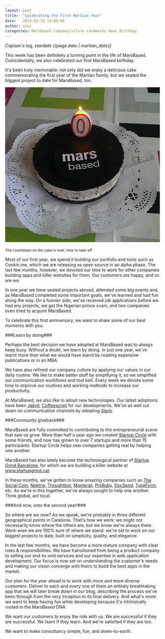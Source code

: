 ```yaml
---
layout: post
title:  "Celebrating the First Martian Year"
date:   2014-03-30 14:00:00
author: alex
categories: MarsBased CompanyCulture Landmarks News Birthday
---
```


*Captain's log, stardate {{page.date | martian_date}}*

This week has been definitely a turning point in the life of MarsBased. Coincidentally, we also celebrated our first MarsBased birthday.

It's been truly memorable: not only did we enjoy a delicious cake commemorating the first year of the Martian family, but we sealed the biggest project to date for MarsBased, too.

<!--more-->

<img src="/images/blog/post8a.png" alt="The Mars Cake" title="The Mars Cake" class="img-center img-rounded img-responsive" />
<p class="text-center img-footer"><small>The countdown on the cake is over, time to take-off</small></p>

Most of our first year, we spend it building our portfolio and tools such as Cookin.me, which we are releasing as open source in an alpha phase. The last few months, however, we devoted our time to work for other companies building apps and killer websites for them. Our customers are happy, and so are we.

In one year we have sealed projects abroad, attended some big events and, as MarsBased completed some important goals, we've learned and had fun along the way. On a funnier side, we've received job applications before we had any projects, we got the Nigerian prince scam, and two companies even tried to acquire MarsBased.

To celebrate this first anniversary, we want to share some of our best moments with you.

###Learn by doing###

Perhaps the best decision we have adopted at MarsBased was to always keep busy. Without a doubt, we learn by doing. In just one year, we've learnt more than what we would have learnt by reading expensive publications or in an MBA.

We have also refined our company culture by applying our values in our daily routine. We like to make better stuff by simplifying it, so we simplified our communication workflows and tool belt. Every week we devote some time to improve our routines and working methods to increase our productivity.

At MarsBased, we also like to adopt new technologies. Our latest adoptions have been <a href="http://jekyllrb.com/" title="Jekyll" target="_blank">Jekyll</a>, <a href="http://coffeescript.org/" title="Coffeescript" target="_blank">Coffeescript</a> for our developments. We've as well cut down on communication channels by adopting <a href="https://slack.com/" title="Slack" target="_blank">Slack</a>.

###Community giveback###

MarsBased are fully committed to contributing to the entrepreneurial scene that saw us grow. More than half a year ago we created <a href="http://marsbased.com/blog/2013/11/07/startup-circle-barcelona/" title="Startup Circle" target="_blank">Startup Circle</a> with some friends, and now has grown to over 7 startups and more than 15 participants. Startup Circle helps new companies getting real by helping one another.

MarsBased has also lately become the technological partner of <a href="http://www.startupgrind.cat" title="Startup Grind Barcelona" target="_blank">Startup Grind Barcelona</a>, for which we are building a killer website at <a href="http://www.startupgrind.cat" title="Startup Grind Barcelona" target="_blank">www.startupgrind.cat</a>.

In these months, we've gotten to know amazing companies such as <a href="http://www.thesocialcoin.org/" title="The Social Coin" target="_blank">The Social Coin</a>, <a href="http://www.nektria.com/" title="Nektria" target="_blank">Nektria</a>, <a href="http://thoughtbot.com/" title="Thoughtbot" target="_blank">Thoughtbot</a>, <a href="http://monterail.com/" title="Monterail" target="_blank">Monterail</a>, <a href="http://prorubyteam.com/" title="ProRuby" target="_blank">ProRuby</a>, <a href="https://docsend.com/" title="DocSend" target="_blank">DocSend</a>, <a href="http://www.typeform.com/" title="TypeForm" target="_blank">TypeForm</a>, etc. As we're in this together, we've always sought to help one another. Think global, act local.

###And now, onto the second year!###

So where are we now? As we speak, we're probably in three different geographical points in Catalonia. That's how we work: we might not necessarily know where the others are, but we know we're always there. Work-wise we are 100% sure of where we stand: we're set to work on our biggest projects to date, built on simplicity, quality, and elegance.

In the last few months, we have become a more mature company with clear roles & responsibilities. We have transitioned from being a product company to selling our end-to-end services and our expertise in web application development. Our focus is now set on understanding the customer's needs and making our vision converge with theirs to build the best apps in the market.

Our plan for the year ahead is to work with more and more diverse customers. Deliver to each and every one of them an entirely breathtaking app that we will later break down in our blog, describing the process we've been through from the very inception to its final delivery. And what's more: we want to keep having fun while developing because it's intrinsically rooted in the MarsBased DNA.

We want our customers to enjoy the ride with us. We are successful if they are successful. We learn if they learn. And we're satisfied if they are too.

We want to make consultancy simple, fun, and down-to-earth.


